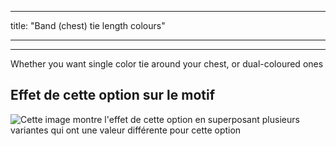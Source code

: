 - - -
title: "Band (chest) tie length colours"
- - -

***

Whether you want single color tie around your chest, or dual-coloured ones

## Effet de cette option sur le motif

![Cette image montre l'effet de cette option en superposant plusieurs variantes qui ont une valeur différente pour cette option](bee_bandtiecolours_sample.svg "Effet de cette option sur le motif")

